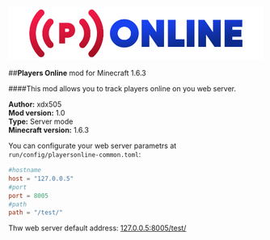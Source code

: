 ![](src/main/resources/mod_icon.png)

##**Players Online** mod for Minecraft 1.6.3  

####This mod allows you to track players online on you web server.

**Author:** xdx505  
**Mod version:** 1.0  
**Type:** Server mode  
**Minecraft version:** 1.6.3

You can configurate your web server parametrs at  `run/config/playersonline-common.toml`:  
```toml
#hostname
host = "127.0.0.5"
#port
port = 8005
#path
path = "/test/"
```  
Thw web server default address: [127.0.0.5:8005/test/](http://127.0.0.5:8005/test/)